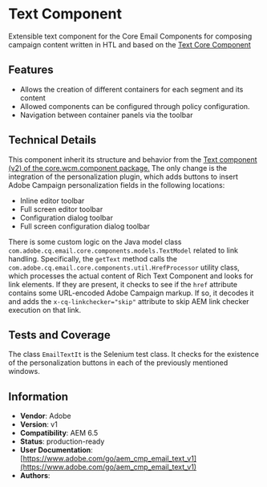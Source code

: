 <!--
Copyright 2021 Adobe

Licensed under the Apache License, Version 2.0 (the "License");
you may not use this file except in compliance with the License.
You may obtain a copy of the License at

    http://www.apache.org/licenses/LICENSE-2.0

Unless required by applicable law or agreed to in writing, software
distributed under the License is distributed on an "AS IS" BASIS,
WITHOUT WARRANTIES OR CONDITIONS OF ANY KIND, either express or implied.
See the License for the specific language governing permissions and
limitations under the License.
-->
# Text Component

Extensible text component for the Core Email Components for composing campaign content written in HTL and based on the [Text Core Component](https://github.com/adobe/aem-core-wcm-components/tree/main/content/src/content/jcr_root/apps/core/wcm/components/text/v2/text)

## Features

* Allows the creation of different containers for each segment and its content
* Allowed components can be configured through policy configuration.
* Navigation between container panels via the toolbar

## Technical Details

This component inherit its structure and behavior from the [Text component (v2) of the core.wcm.component package.](https://github.com/adobe/aem-core-wcm-components/tree/main/content/src/content/jcr_root/apps/core/wcm/components/text/v2/text) The only change is the integration of the personalization plugin, which adds buttons to insert Adobe Campaign personalization fields in the following locations:

* Inline editor toolbar
* Full screen editor toolbar
* Configuration dialog toolbar
* Full screen configuration dialog toolbar

There is some custom logic on the Java model class `com.adobe.cq.email.core.components.models.TextModel` related to link handling. Specifically, the `getText` method calls the `com.adobe.cq.email.core.components.util.HrefProcessor` utility class, which processes the actual content of Rich Text Component and looks for link elements. If they are present, it checks to see if the `href` attribute contains some URL-encoded Adobe Campaign markup. If so, it decodes it and adds the `x-cq-linkchecker="skip"` attribute to skip AEM link checker execution on that link.

## Tests and Coverage

The class `EmailTextIt` is the Selenium test class. It checks for the existence of the personalization buttons in each of the previously mentioned windows.

## Information

* **Vendor**: Adobe
* **Version**: v1
* **Compatibility**: AEM 6.5
* **Status**: production-ready
* **User Documentation**: [https://www.adobe.com/go/aem_cmp_email_text_v1](https://www.adobe.com/go/aem_cmp_email_text_v1)
* **Authors**: 
